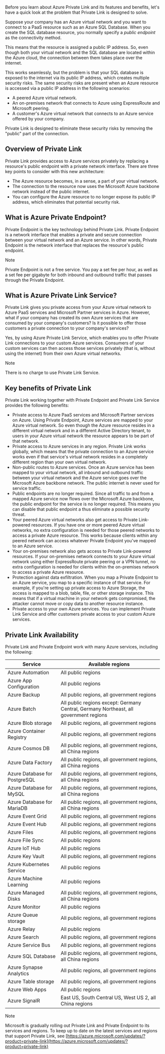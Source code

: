 Before you learn about Azure Private Link and its features and benefits, let's have a quick look at the problem that Private Link is designed to solve.

Suppose your company has an Azure virtual network and you want to connect to a PaaS resource such as an Azure SQL Database. When you create the SQL database resource, you normally specify a *public endpoint* as the connectivity method.

This means that the resource is assigned a public IP address. So, even though both your virtual network and the SQL database are located within the Azure cloud, the connection between them takes place over the internet.

This works seamlessly, but the problem is that your SQL database is exposed to the internet via its public IP address, which creates multiple security risks. The same security risks are present when an Azure resource is accessed via a public IP address in the following scenarios:

* A peered Azure virtual network.
* An on-premises network that connects to Azure using ExpressRoute and Microsoft peering.
* A customer's Azure virtual network that connects to an Azure service offered by your company.

<!-- insert image here -->

Private Link is designed to eliminate these security risks by removing the "public" part of the connection.

## Overview of Private Link

Private Link provides access to Azure services privately by replacing a resource's public endpoint with a private network interface. There are three key points to consider with this new architecture:

* The Azure resource becomes, in a sense, a part of your virtual network.
* The connection to the resource now uses the Microsoft Azure backbone network instead of the public internet.
* You can configure the Azure resource to no longer expose its public IP address, which eliminates that potential security risk.

<!-- insert video here -->

## What is Azure Private Endpoint?

Private Endpoint is the key technology behind Private Link. Private Endpoint is a network interface that enables a private and secure connection between your virtual network and an Azure service. In other words, Private Endpoint is the network interface that replaces the resource's public endpoint.

> [!NOTE]
> Private Endpoint is not a free service. You pay a set fee per hour, as well as a set fee per gigabyte for both inbound and outbound traffic that passes through the Private Endpoint.

## What is Azure Private Link Service?

Private Link gives you private access from your Azure virtual network to Azure PaaS services and Microsoft Partner services in Azure. However, what if your company has created its own Azure services that are consumed by your company's customers? Is it possible to offer those customers a private connection to your company's services?

Yes, by using Azure Private Link Service, which enables you to offer Private Link connections to your custom Azure services. Consumers of your custom services can then access those services privately (that is, without using the internet) from their own Azure virtual networks.

> [!NOTE]
> There is no charge to use Private Link Service.

## Key benefits of Private Link

Private Link working together with Private Endpoint and Private Link Service provides the following benefits:

* Private access to Azure PaaS services and Microsoft Partner services on Azure. Using Private Endpoint, Azure services are mapped to your Azure virtual network. So even though the Azure resource resides in a different virtual network and in a different Active Directory tenant, to users in your Azure virtual network the resource appears to be part of that network.
* Private access to Azure services in any region. Private Link works globally, which means that the private connection to an Azure service works even if that service's virtual network resides in a completely different region than your own virtual network.
* Non-public routes to Azure services. Once an Azure service has been mapped to your virtual network, all inbound and outbound traffic between your virtual network and the Azure service goes over the Microsoft Azure backbone network. The public internet is never used for service traffic.
* Public endpoints are no longer required. Since all traffic to and from a mapped Azure service now flows over the Microsoft Azure backbone, the public endpoint for the service is no longer required. This means you can disable that public endpoint a thus eliminate a possible security threat.
* Your peered Azure virtual networks also get access to Private Link-powered resources. If you have one or more peered Azure virtual networks, no extra configuration is needed for those peered networks to access a private Azure resource. This works because clients within any peered network can access whatever Private Endpoint you've mapped to an Azure service.
* Your on-premises network also gets access to Private Link-powered resources. If your on-premises network connects to your Azure virtual network using either ExpressRoute private peering or a VPN tunnel, no extra configuration is needed for clients within the on-premises network to access a private Azure resource.
* Protection against data exfiltration. When you map a Private Endpoint to an Azure service, you map to a specific instance of that service. For example, if you're setting up private access to Azure Storage, the access is mapped to a blob, table, file, or other storage instance. This means that if a virtual machine in your network gets compromised, the attacker cannot move or copy data to another resource instance.
* Private access to your own Azure services. You can implement Private Link Service and offer customers private access to your custom Azure services.

## Private Link Availability

Private Link and Private Endpoint work with many Azure services, including the following:

Service| Available regions
--------|----------------
Azure Automation | All public regions
Azure App Configuration | All public regions
Azure Backup | All public regions, all government regions
Azure Batch | All public regions except: Germany Central, Germany Northeast, all government regions
Azure Blob storage | All public regions, all government regions
Azure Container Registry | All public regions, all government regions
Azure Cosmos DB | All public regions, all government regions, all China regions
Azure Data Factory | All public regions, all government regions, all China regions
Azure Database for PostgreSQL | All public regions, all government regions, all China regions
Azure Database for MySQL | All public regions, all government regions, all China regions
Azure Database for MariaDB | All public regions, all government regions, all China regions
Azure Event Grid | All public regions, all government regions
Azure Event Hub | All public regions, all government regions
Azure Files | All public regions, all government regions
Azure File Sync | All public regions
Azure IoT Hub | All public regions
Azure Key Vault | All public regions, all government regions
Azure Kubernetes Service | All public regions
Azure Machine Learning | All public regions
Azure Managed Disks | All public regions, all government regions, all China regions
Azure Monitor | All public regions
Azure Queue storage | All public regions, all government regions
Azure Relay | All public regions
Azure Search | All public regions, all government regions
Azure Service Bus | All public regions, all government regions
Azure SQL Database | All public regions, all government regions, all China regions
Azure Synapse Analytics | All public regions, all government regions
Azure Table storage | All public regions, all government regions
Azure Web Apps | All public regions
Azure SignalR | East US, South Central US, West US 2, all China regions

> [!NOTE]
> Microsoft is gradually rolling out Private Link and Private Endpoint to its services and regions. To keep up to date on the latest services and regions that support Private Link, see [https://azure.microsoft.com/updates/?product=private-link](https://azure.microsoft.com/updates/?product=private-link)